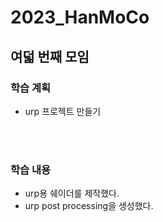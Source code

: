 # 2023_HanMoCo
## 여덟 번째 모임
### 학습 계획
- urp 프로젝트 만들기

<br><br>
### 학습 내용
- urp용 쉐이더를 제작했다.
- urp post processing을 생성했다.
